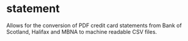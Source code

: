 # statement
Allows for the conversion of PDF credit card statements from Bank of Scotland, Halifax and MBNA to machine readable CSV files.
